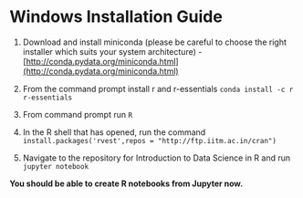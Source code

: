 # Windows Installation Guide 

1. Download and install miniconda (please be careful to choose the right installer which suits your system architecture) - [http://conda.pydata.org/miniconda.html](http://conda.pydata.org/miniconda.html)

2. From the command prompt install r and r-essentials
`conda install -c r r-essentials`

3. From command prompt run `R`

4. In the R shell that has opened, run the command
```install.packages('rvest',repos = "http://ftp.iitm.ac.in/cran")```


5. Navigate to the repository for Introduction to Data Science in R and run 
`jupyter notebook`

**You should be able to create R notebooks from Jupyter now.**
